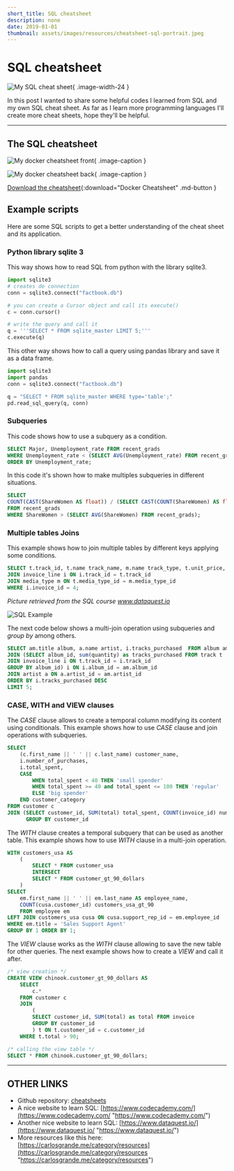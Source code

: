 ```yaml
---
short_title: SQL cheatsheet
description: none
date: 2019-01-01
thumbnail: assets/images/resources/cheatsheet-sql-portrait.jpeg
---
```


# SQL cheatsheet

![My SQL cheat sheet](../../assets/images/resources/cheatsheet-sql-portrait.jpeg){ .image-width-24 }

In this post I wanted to share some helpful codes I learned from SQL and my own SQL cheat sheet. As far as I learn more programming languages I'll create more cheat sheets, hope they'll be helpful.

---

## The SQL cheatsheet

![My docker cheatsheet front](../../assets/images/resources/cheatsheet-sql-1.png){ .image-caption }

![My docker cheatsheet back](../../assets/images/resources/cheatsheet-sql-2.png){ .image-caption }


[Download the cheatsheet](../../assets/docs/cheatsheet-sql.pdf){:download="Docker Cheatsheet" .md-button }


## Example scripts

Here are some SQL scripts to get a better understanding of the cheat sheet and its application.


### Python library sqlite 3

This way shows how to read SQL from python with the library sqlite3.

```python
import sqlite3
# creates de connection
conn = sqlite3.connect("factbook.db")

# you can create a Cursor object and call its execute() 
c = conn.cursor()

# write the query and call it
q = '''SELECT * FROM sqlite_master LIMIT 5;'''
c.execute(q)

```

This  other way shows how to call a query using pandas library and save it as a data frame.

```python
import sqlite3
import pandas
conn = sqlite3.connect("factbook.db")

q = "SELECT * FROM sqlite_master WHERE type='table';"
pd.read_sql_query(q, conn)
```



### Subqueries

This code shows how to use a subquery as a condition.


```sql
SELECT Major, Unemployment_rate FROM recent_grads
WHERE Unemployment_rate < (SELECT AVG(Unemployment_rate) FROM recent_grads)
ORDER BY Unemployment_rate;
```

In this code it's shown how to make multiples subqueries in different situations.


```sql
SELECT 
COUNT(CAST(ShareWomen AS float)) / (SELECT CAST(COUNT(ShareWomen) AS float) FROM recent_grads) AS proportion_abv_avg 
FROM recent_grads
WHERE ShareWomen > (SELECT AVG(ShareWomen) FROM recent_grads);
```



### Multiple tables Joins

This example shows how to join multiple tables by different keys applying some conditions.

```sql
SELECT t.track_id, t.name track_name, m.name track_type, t.unit_price, i.quantity FROM track t
JOIN invoice_line i ON i.track_id = t.track_id
JOIN media_type m ON t.media_type_id = m.media_type_id
WHERE i.invoice_id = 4;
```

*Picture retrieved from the SQL course www.dataquest.io*

![SQL Example](https://s3.amazonaws.com/dq-content/189/schema_il_t_mt.svg)

The next code below shows a multi-join operation using subqueries and *group by* among others.

```sql
SELECT am.title album, a.name artist, i.tracks_purchased  FROM album am
JOIN (SELECT album_id, sum(quantity) as tracks_purchased FROM track t
JOIN invoice_line i ON t.track_id = i.track_id
GROUP BY album_id) i ON i.album_id = am.album_id
JOIN artist a ON a.artist_id = am.artist_id
ORDER BY i.tracks_purchased DESC
LIMIT 5;
```



### CASE, WITH and VIEW clauses

The *CASE* clause allows to create a temporal column modifying its content using conditionals. This example shows how to use *CASE* clause and join operations with subqueries.

```sql
SELECT
    (c.first_name || ' ' || c.last_name) customer_name,
    i.number_of_purchases,
    i.total_spent,
    CASE
        WHEN total_spent < 40 THEN 'small spender'
        WHEN total_spent >= 40 and total_spent <= 100 THEN 'regular'
        ELSE 'big spender'
    END customer_category
FROM customer c
JOIN (SELECT customer_id, SUM(total) total_spent, COUNT(invoice_id) number_of_purchases FROM invoice
      GROUP BY customer_id
```

The *WITH* clause creates a temporal subquery that can be used as another table. This example shows how to use *WITH* clause in a multi-join operation.

````sql
WITH customers_usa AS 
    (
        SELECT * FROM customer_usa
        INTERSECT
        SELECT * FROM customer_gt_90_dollars
    )
SELECT
    em.first_name || ' ' || em.last_name AS employee_name,
    COUNT(cusa.customer_id) customers_usa_gt_90
    FROM employee em
LEFT JOIN customers_usa cusa ON cusa.support_rep_id = em.employee_id
WHERE em.title = 'Sales Support Agent'
GROUP BY 1 ORDER BY 1;
````

The *VIEW* clause works as the *WITH* clause allowing to save the new table for other queries. The next example shows how to create a *VIEW* and call it after.

````sql
/* view creation */
CREATE VIEW chinook.customer_gt_90_dollars AS
    SELECT 
        c.*
    FROM customer c
    JOIN
        (
        SELECT customer_id, SUM(total) as total FROM invoice
        GROUP BY customer_id
        ) t ON t.customer_id = c.customer_id
    WHERE t.total > 90;

/* calling the view table */
SELECT * FROM chinook.customer_gt_90_dollars;
````

---

## OTHER LINKS

- Github repository: [cheatsheets](https://github.com/charlstown/CodeCheatsheets)
- A nice website to learn SQL: [https://www.codecademy.com/](https://www.codecademy.com/ "https://www.codecademy.com/")
- Another nice website to learn SQL: [https://www.dataquest.io/](https://www.dataquest.io/ "https://www.dataquest.io/")
- More resources like this here: [https://carlosgrande.me/category/resources](https://carlosgrande.me/category/resources "https://carlosgrande.me/category/resources")
